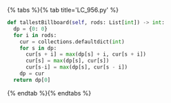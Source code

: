 {% tabs %}{% tab title='LC_956.py' %}

```py
def tallestBillboard(self, rods: List[int]) -> int:
  dp = {0: 0}
  for i in rods:
    cur = collections.defaultdict(int)
    for s in dp:
      cur[s + i] = max(dp[s] + i, cur[s + i])
      cur[s] = max(dp[s], cur[s])
      cur[s-i] = max(dp[s], cur[s - i])
    dp = cur
  return dp[0]
```

{% endtab %}{% endtabs %}

